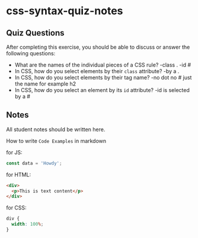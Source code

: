 # css-syntax-quiz-notes

## Quiz Questions

After completing this exercise, you should be able to discuss or answer the following questions:

- What are the names of the individual pieces of a CSS rule?
  -class .
  -id #
- In CSS, how do you select elements by their `class` attribute?
  -by a .
- In CSS, how do you select elements by their tag name?
  -no dot no # just the name for example h2
- In CSS, how do you select an element by its `id` attribute?
  -id is selected by a #

## Notes

All student notes should be written here.

How to write `Code Examples` in markdown

for JS:

```javascript
const data = 'Howdy';
```

for HTML:

```html
<div>
  <p>This is text content</p>
</div>
```

for CSS:

```css
div {
  width: 100%;
}
```
